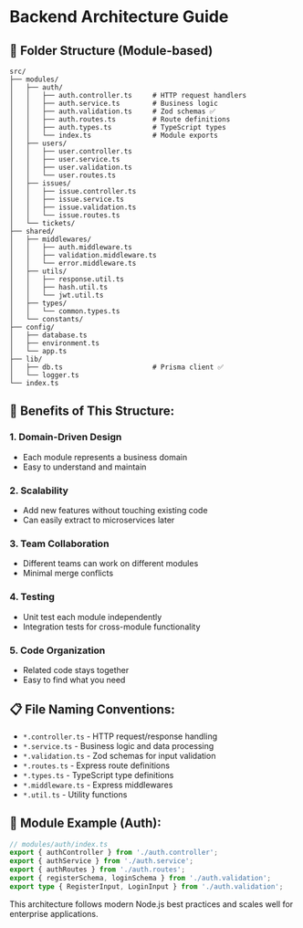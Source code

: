 # Backend Architecture Guide

## 📁 Folder Structure (Module-based)

```
src/
├── modules/
│   ├── auth/
│   │   ├── auth.controller.ts     # HTTP request handlers
│   │   ├── auth.service.ts        # Business logic
│   │   ├── auth.validation.ts     # Zod schemas ✅
│   │   ├── auth.routes.ts         # Route definitions
│   │   ├── auth.types.ts          # TypeScript types
│   │   └── index.ts               # Module exports
│   ├── users/
│   │   ├── user.controller.ts
│   │   ├── user.service.ts
│   │   ├── user.validation.ts
│   │   └── user.routes.ts
│   ├── issues/
│   │   ├── issue.controller.ts
│   │   ├── issue.service.ts
│   │   ├── issue.validation.ts
│   │   └── issue.routes.ts
│   └── tickets/
├── shared/
│   ├── middlewares/
│   │   ├── auth.middleware.ts
│   │   ├── validation.middleware.ts
│   │   └── error.middleware.ts
│   ├── utils/
│   │   ├── response.util.ts
│   │   ├── hash.util.ts
│   │   └── jwt.util.ts
│   ├── types/
│   │   └── common.types.ts
│   └── constants/
├── config/
│   ├── database.ts
│   ├── environment.ts
│   └── app.ts
├── lib/
│   ├── db.ts                      # Prisma client ✅
│   └── logger.ts
└── index.ts
```

## 🎯 Benefits of This Structure:

### 1. **Domain-Driven Design**
- Each module represents a business domain
- Easy to understand and maintain

### 2. **Scalability**
- Add new features without touching existing code
- Can easily extract to microservices later

### 3. **Team Collaboration**
- Different teams can work on different modules
- Minimal merge conflicts

### 4. **Testing**
- Unit test each module independently
- Integration tests for cross-module functionality

### 5. **Code Organization**
- Related code stays together
- Easy to find what you need

## 📋 File Naming Conventions:

- `*.controller.ts` - HTTP request/response handling
- `*.service.ts` - Business logic and data processing  
- `*.validation.ts` - Zod schemas for input validation
- `*.routes.ts` - Express route definitions
- `*.types.ts` - TypeScript type definitions
- `*.middleware.ts` - Express middlewares
- `*.util.ts` - Utility functions

## 🔄 Module Example (Auth):

```typescript
// modules/auth/index.ts
export { authController } from './auth.controller';
export { authService } from './auth.service';
export { authRoutes } from './auth.routes';
export { registerSchema, loginSchema } from './auth.validation';
export type { RegisterInput, LoginInput } from './auth.validation';
```

This architecture follows modern Node.js best practices and scales well for enterprise applications.
